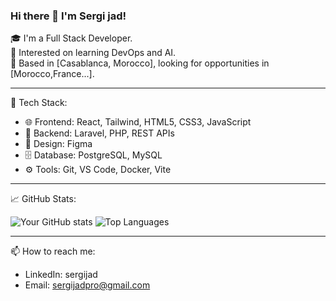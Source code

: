 ### Hi there 👋 I'm Sergi jad!

🎓 I'm a Full Stack Developer.  
🌱 Interested on learning DevOps and AI.  
📍 Based in [Casablanca, Morocco], looking for opportunities in [Morocco,France...].

---

🧰 Tech Stack:
- 🌐 Frontend: React, Tailwind, HTML5, CSS3, JavaScript
- 🧠 Backend: Laravel, PHP, REST APIs
- 🎨 Design: Figma
- 🗄️ Database: PostgreSQL, MySQL
- ⚙️ Tools: Git, VS Code, Docker, Vite

---

📈 GitHub Stats:

![Your GitHub stats](https://github-readme-stats.vercel.app/api?username=YOUR_USERNAME&show_icons=true&theme=radical)
![Top Languages](https://github-readme-stats.vercel.app/api/top-langs/?username=YOUR_USERNAME&layout=compact&theme=radical)

---

📫 How to reach me:
- LinkedIn: sergijad
- Email: sergijadpro@gmail.com

